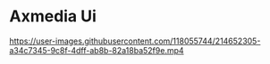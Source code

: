 # Axmedia Ui

https://user-images.githubusercontent.com/118055744/214652305-a34c7345-9c8f-4dff-ab8b-82a18ba52f9e.mp4
